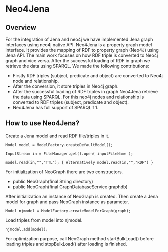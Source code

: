 Neo4Jena
========
Overview
--------

For the integration of Jena and neo4j we have implemented Jena graph interfaces using neo4j native API.
Neo4Jena is a property graph model interface. It provides the mapping of RDF to property graph (Neo4J) using Jena API.  The main work focuses on how RDF triple is converted to Neo4j graph and vice versa. After the successful loading of RDF in graph we retrieve the data using SPARQL.  We made the following contributions:
* Firstly RDF triples (subject, predicate and object) are converted to Neo4j node and relationship. 
* After the conversion, it store triples in Neo4j graph.
* After the successful loading of RDF triples in graph Neo4Jena retrieve the data using SPARQL. For this neo4j nodes and relationship is converted to RDF triples (subject, predicate and object).
* Neo4Jena has full support of SPARQL 1.1.

How to use Neo4Jena?
--------------------

Create a Jena model and read RDF file/triples in it.

```
Model model = ModelFactory.createDefaultModel();

InputStream in = FileManager.get().open( inputFileName );

model.read(in,"","TTL"); { Alternatively model.read(in,"","RDF") }
```

For initialization of NeoGraph there are two constructors.
* public NeoGraph(final String directory)
* public NeoGraph(final GraphDatabaseService graphdb)

After initialization an instance of NeoGraph is created. Then create a Jena model for graph and pass NeoGraph instance as parameter.

```
Model njmodel = ModelFactory.createModelForGraph(graph);
```

Load triples from model into njmodel.

```
njmodel.add(model);
```

For optimization purpose, call NeoGraph method startBulkLoad() before loading triples and stopBulkLoad() after loading is finished.
